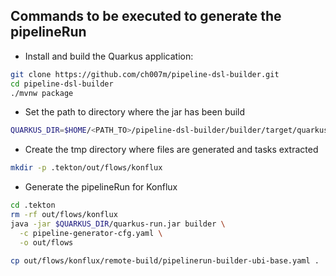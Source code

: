 ## Commands to be executed to generate the pipelineRun

- Install and build the Quarkus application: 
```bash
git clone https://github.com/ch007m/pipeline-dsl-builder.git
cd pipeline-dsl-builder
./mvnw package
```

- Set the path to directory where the jar has been build
```bash
QUARKUS_DIR=$HOME/<PATH_TO>/pipeline-dsl-builder/builder/target/quarkus-app/
```

- Create the tmp directory where files are generated and tasks extracted
```bash
mkdir -p .tekton/out/flows/konflux
```

- Generate the pipelineRun for Konflux
```bash
cd .tekton
rm -rf out/flows/konflux
java -jar $QUARKUS_DIR/quarkus-run.jar builder \
  -c pipeline-generator-cfg.yaml \
  -o out/flows
  
cp out/flows/konflux/remote-build/pipelinerun-builder-ubi-base.yaml .
```

